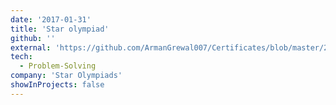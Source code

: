 ```yaml
---
date: '2017-01-31'
title: 'Star olympiad'
github: ''
external: 'https://github.com/ArmanGrewal007/Certificates/blob/master/2017_01_31_Star_olympiad.pdf'
tech:
  - Problem-Solving
company: 'Star Olympiads'
showInProjects: false
---
```



